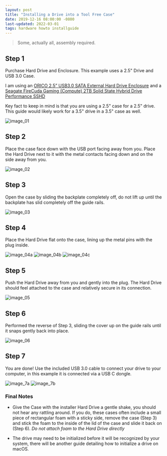 ```yaml
---
layout: post
title: "Installing a Drive into a Tool Free Case"
date: 2019-12-16 08:00:00 -0800
last-updated: 2022-03-01
tags: hardware howto installguide
---
```


> Some, actually all, assembly required.

## Step 1

Purchase Hard Drive and Enclosure. This example uses a 2.5" Drive and USB 3.0 Case.

I am using an [ORICO 2.5” USB3.0 SATA External Hard Drive Enclosure][enclosure-link] and a [Seagate FireCuda Gaming (Compute) 2TB Solid State Hybrid Drive Performance SSHD][sshd-link]

Key fact to keep in mind is that you are using a 2.5" case for a 2.5" drive. This guide would likely work for a 3.5" drive in a 3.5" case as well.

![image_01](https://i.imgur.com/cTq4kHD.jpg)

## Step 2

Place the case face down with the USB port facing away from you. Place the Hard Drive next to it with the metal contacts facing down and on the side away from you.

![image_02](https://i.imgur.com/JRQaz5w.jpg)

## Step 3

Open the case by sliding the backplate completely off, do not lift up until the backplate has slid completely off the guide rails.

![image_03](https://i.imgur.com/1diXH3k.jpg)

## Step 4

Place the Hard Drive flat onto the case, lining up the metal pins with the plug inside.

![image_04a](https://i.imgur.com/JkXMx0X.jpg)
![image_04b](https://i.imgur.com/B7PM6T5.jpg)
![image_04c](https://i.imgur.com/kWfrr0M.jpg)

## Step 5

Push the Hard Drive away from you and gently into the plug. The Hard Drive should feel attached to the case and relatively secure in its connection.

![image_05](https://i.imgur.com/rMQYhGh.jpg)

## Step 6

Performed the reverse of Step 3, sliding the cover up on the guide rails until it snaps gently back into place.

![image_06](https://i.imgur.com/tCZvphF.jpg)

## Step 7

You are done! Use the included USB 3.0 cable to connect your drive to your computer, in this example it is connected via a USB C dongle.

![image_7a](https://i.imgur.com/5mDzhDp.jpg)
![image_7b](https://i.imgur.com/ulVRrqU.jpg)

### Final Notes

- Give the Case with the installer Hard Drive a gentle shake, you should not hear any rattling around. If you do, these cases often include a small piece of rectangular foam with a sticky side, remove the case (Step 3) and stick the foam to the inside of the lid of the case and slide it back on (Step 6). _Do not attach foam to the Hard Drive directly_

- The drive may need to be initialized before it will be recognized by your system, there will be another guide detailing how to initialize a drive on macOS.

[enclosure-link]: https://www.amazon.com/dp/B00B0RD2RA
[sshd-link]: https://www.amazon.com/dp/B01M1NHCZT
